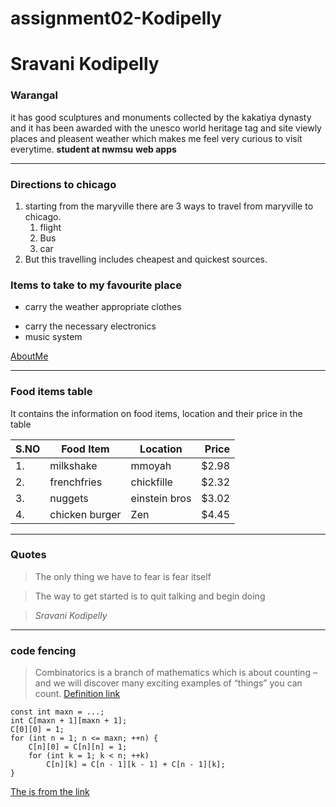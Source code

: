 # assignment02-Kodipelly
# Sravani Kodipelly
### Warangal

it has good sculptures and monuments collected by the kakatiya dynasty and it has been awarded with the unesco world heritage tag and site viewly places and pleasent weather which makes me feel very curious to visit everytime.
**student at nwmsu**
**web apps**

--- 
### Directions to chicago
1. starting from the maryville there are 3 ways to travel from maryville to chicago.
     1. flight
     2. Bus
     3. car
2. But this travelling includes cheapest and quickest sources.
### Items to take to my favourite place
* carry the weather appropriate clothes
- carry the necessary electronics
- music system

[AboutMe](https://github.com/sravanikodipelly1/assignment02-Kodipelly/blob/main/AboutMe.md)

---
### Food items table
 It contains the information on food items, location and their price in the table

 | S.NO |Food Item      |Location      |Price|
 |  --- |   ---         |   ---        | ---:|
 |   1. |milkshake      | mmoyah       |$2.98|
 |   2. |frenchfries    |chickfille    |$2.32|
 |   3. |  nuggets      |einstein bros |$3.02|
 |   4. |chicken burger | Zen          |$4.45|

---
### Quotes
> The only thing we have to fear is fear itself

> The way to get started is to quit talking and begin doing

> *Sravani Kodipelly*
---
### code fencing
> Combinatorics is a branch of mathematics which is about counting – and we will discover many exciting examples of “things” you can count.
[Definition link](https://mathigon.org/world/Combinatorics)
```
const int maxn = ...;
int C[maxn + 1][maxn + 1];
C[0][0] = 1;
for (int n = 1; n <= maxn; ++n) {
    C[n][0] = C[n][n] = 1;
    for (int k = 1; k < n; ++k)
        C[n][k] = C[n - 1][k - 1] + C[n - 1][k];
}
```
[The is from the link](https://cp-algorithms.com/combinatorics/binomial-coefficients.html)


    
